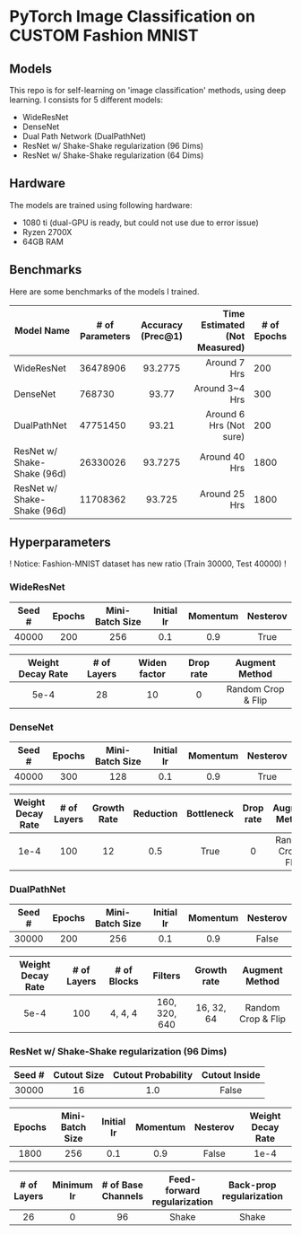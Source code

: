 
# PyTorch Image Classification on __CUSTOM__ Fashion MNIST

## Models
This repo is for self-learning on 'image classification' methods, using deep learning. I consists for 5 different models:
- WideResNet
- DenseNet
- Dual Path Network (DualPathNet)
- ResNet w/ Shake-Shake regularization (96 Dims)
- ResNet w/ Shake-Shake regularization (64 Dims)

## Hardware
The models are trained using following hardware:
- 1080 ti (dual-GPU is ready, but could not use due to error issue)
- Ryzen 2700X
- 64GB RAM

## Benchmarks
Here are some benchmarks of the models I trained.

| Model Name | # of Parameters | Accuracy (Prec@1) | Time Estimated (Not Measured) | # of Epochs |
| ------------- | --------------- | :---------------: | ----------------------: | -------------- |
| WideResNet | 36478906 | 93.2775 | Around 7 Hrs | 200
| DenseNet   | 768730 | 93.77 | Around 3~4 Hrs | 300
| DualPathNet | 47751450 | 93.21 | Around 6 Hrs (Not sure) | 200
| ResNet w/ Shake-Shake (96d) | 26330026 | 93.7275 | Around 40 Hrs | 1800
| ResNet w/ Shake-Shake (96d) | 11708362 | 93.725 | Around 25 Hrs | 1800

## Hyperparameters
! Notice: Fashion-MNIST dataset has new ratio (Train 30000, Test 40000) !

### WideResNet

| Seed # | Epochs | Mini-Batch Size | Initial lr | Momentum | Nesterov | 
| :----: | :----: | :----: | :----: | :----: | :----: |
| 40000 | 200 | 256 | 0.1 | 0.9 | True

| Weight Decay Rate | # of Layers | Widen factor | Drop rate | Augment Method |
| :----: | :----: | :----: | :----: | :----: |
| 5e-4 | 28 | 10 | 0 | Random Crop & Flip

### DenseNet

| Seed # | Epochs | Mini-Batch Size | Initial lr | Momentum | Nesterov | 
| :----: | :----: | :----: | :----: | :----: | :----: |
| 40000 | 300 | 128 | 0.1 | 0.9 | True

| Weight Decay Rate | # of Layers | Growth Rate | Reduction | Bottleneck | Drop rate | Augment Method |
| :----: | :----: | :----: | :----: | :----: | :----: | :----: |
| 1e-4 | 100 | 12 | 0.5 | True | 0 | Random Crop & Flip

### DualPathNet

| Seed # | Epochs | Mini-Batch Size | Initial lr | Momentum | Nesterov | 
| :----: | :----: | :----: | :----: | :----: | :----: |
| 30000 | 200 | 256 | 0.1 | 0.9 | False

| Weight Decay Rate | # of Layers | # of Blocks | Filters  | Growth rate | Augment Method |
| :----: | :----: | :----: | :----: | :----: | :----: | 
| 5e-4 | 100 | 4, 4, 4 | 160, 320, 640 | 16, 32, 64 | Random Crop & Flip

### ResNet w/ Shake-Shake regularization (96 Dims)

| Seed # | Cutout Size | Cutout Probability | Cutout Inside |
| :----: | :----: | :----: | :----: |
| 30000 | 16 | 1.0 | False |

| Epochs | Mini-Batch Size | Initial lr | Momentum | Nesterov | Weight Decay Rate | 
| :----: | :----: | :----: | :----: | :----: | :----: |
| 1800 | 256 | 0.1 | 0.9 | False | 1e-4 |

 | # of Layers | Minimum lr | # of Base Channels | Feed-forward regularization  | Back-prop regularization | Test regularization |
| :----: | :----: | :----: | :----: | :----: | :----: |
| 26 | 0 | 96 | Shake | Shake | Image |


